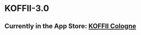 # KOFFII-3.0 

## Currently in the App Store: [KOFFII Cologne](https://apps.apple.com/de/app/koffii-cologne/id1462659665)
